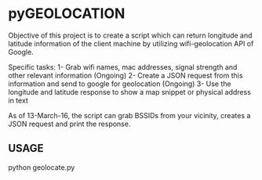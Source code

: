 <h1>pyGEOLOCATION</h1>
Objective of this project is to create a script which can return longitude and latitude information of the client machine by utilizing wifi-geolocation API of Google.

Specific tasks:
1- Grab wifi names, mac addresses, signal strength and other relevant information (Ongoing)
2- Create a JSON request from this information and send to google for geolocation (Ongoing)
3- Use the longitude and latitude response to show a map snippet or physical address in text

As of 13-March-16, the script can grab BSSIDs from your vicinity, creates a JSON request and print the response.

<h2>USAGE</h2>
python geolocate.py <YOUR API KEY>
